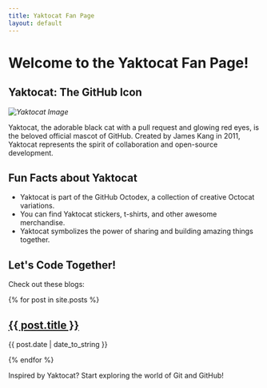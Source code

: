 ```yaml
---
title: Yaktocat Fan Page
layout: default  
---
```


# Welcome to the Yaktocat Fan Page!

## Yaktocat: The GitHub Icon

  *![Yaktocat Image](https://octodex.github.com/images/yaktocat.png)*

Yaktocat, the adorable black cat with a pull request and glowing red eyes, is the beloved official mascot of GitHub. Created by James Kang in 2011, Yaktocat represents the spirit of collaboration and open-source development.

## Fun Facts about Yaktocat

* Yaktocat is part of the GitHub Octodex, a collection of creative Octocat variations.
* You can find Yaktocat stickers, t-shirts, and other awesome merchandise.
* Yaktocat symbolizes the power of sharing and building amazing things together. 

## Let's Code Together!

Check out these blogs:
<div class="blog-list">
  {% for post in site.posts %}
    <h2><a href="{{ post.url }}">{{ post.title }}</a></h2>
    <p class="post-date">{{ post.date | date_to_string }}</p> 
  {% endfor %}
</div>

Inspired by Yaktocat? Start exploring the world of Git and GitHub! 
